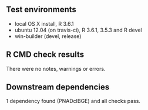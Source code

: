## Test environments
* local OS X install, R 3.6.1
* ubuntu 12.04 (on travis-ci), R 3.6.1, 3.5.3 and R devel
* win-builder (devel, release)

## R CMD check results
There were no notes, warnings or errors.

## Downstream dependencies
1 dependency found (PNADcIBGE) and all checks pass.
